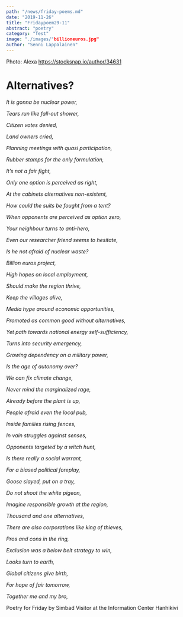 ```yaml
---
path: "/news/friday-poems.md"
date: "2019-11-26"
title: "Fridaypoem29-11"
abstract: "poetry"
category: "Test"
image: "./images/"billioneuros.jpg"
author: "Senni Lappalainen"
---
```


Photo: Alexa https://stocksnap.io/author/34631



# Alternatives?

_It is gonna be nuclear power,_

_Tears run like fall-out shower,_

_Citizen votes denied,_

_Land owners cried,_

_Planning meetings with quasi participation,_

_Rubber stamps for the only formulation,_

_It’s not a fair fight,_

_Only one option is perceived as right,_

_At the cabinets alternatives non-existent,_

_How could the suits be fought from a tent?_

_When opponents are perceived as option zero,_

_Your neighbour turns to anti-hero,_

_Even our researcher friend seems to hesitate,_

_Is he not afraid of nuclear waste?_

 
 
 
 

_Billion euros project,_

_High hopes on local employment,_

_Should make the region thrive,_

_Keep the villages alive,_

_Media hype around economic opportunities,_

_Promoted as common good without alternatives,_

_Yet path towards national energy self-sufficiency,_

_Turns into security emergency,_

_Growing dependency on a military power,_

_Is the age of autonomy over?_

 
 



_We can fix climate change,_

_Never mind the marginalized rage,_

_Already before the plant is up,_

_People afraid even the local pub,_

_Inside families rising fences,_

_In vain struggles against senses,_

_Opponents targeted by a witch hunt,_

_Is there really a social warrant,_

_For a biased political foreplay,_

_Goose slayed, put on a tray,_

 
 
 
 

_Do not shoot the white pigeon,_

_Imagine responsible growth at the region,_

_Thousand and one alternatives,_

_There are also corporations like king of thieves,_

_Pros and cons in the ring,_

_Exclusion was a below belt strategy to win,_

_Looks turn to earth,_

_Global citizens give birth,_

_For hope of fair tomorrow,_

_Together me and my bro,_





Poetry for Friday by
Simbad
Visitor at the Information Center Hanhikivi  
